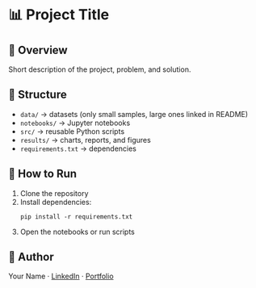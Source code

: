 # 📊 Project Title

## 📌 Overview
Short description of the project, problem, and solution.

## 📂 Structure
- `data/` → datasets (only small samples, large ones linked in README)
- `notebooks/` → Jupyter notebooks
- `src/` → reusable Python scripts
- `results/` → charts, reports, and figures
- `requirements.txt` → dependencies

## 🚀 How to Run
1. Clone the repository
2. Install dependencies:
   ```
   pip install -r requirements.txt
   ```
3. Open the notebooks or run scripts

## 👤 Author
Your Name · [LinkedIn](https://linkedin.com) · [Portfolio](https://yourportfolio.com)

